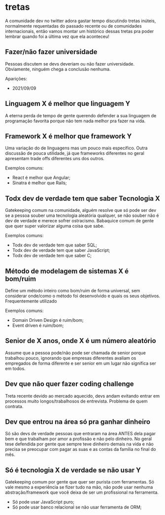 # tretas

A comunidade dev no twitter adora gastar tempo discutindo tretas inúteis, normalmente requentadas do passado 
recente ou de comunidades internacionais, então vamos montar um histórico dessas tretas pra poder lembrar
quando foi a última vez que ela aconteceu!

## Fazer/não fazer universidade

Pessoas discutem se devs deveriam ou não fazer universidade. Obviamente, ninguém chega a conclusão nenhuma.

Aparições:

* 2021/09/09

## Linguagem X é melhor que linguagem Y

A eterna perda de tempo de gente querendo defender a sua linguagem de programação favorita porque não tem 
nada melhor pra fazer na vida.

## Framework X é melhor que framework Y

Uma variação do de linguagens mas um pouco mais específico. Outra discussão de pouca utilidade, já que frameworks
diferentes no geral apresentam trade offs diferentes uns dos outros.

Exemplos comuns:

* React é melhor que Angular;
* Sinatra é melhor que Rails;

## Todx dev de verdade tem que saber Tecnologia X

Gatekeeping comum na comunidade, alguém resolve que só pode ser dev se a pessoa souber uma tecnologia aleatória
qualquer, se não souber não é dev de verdade e merece sofrer ostracismo. Babaquice comum de gente que quer 
super valorizar alguma coisa que sabe. 

Exemplos comuns:

* Todx dev de verdade tem que saber SQL;
* Todx dev de verdade tem que saber JavaScript;
* Todx dev de verdade tem que saber C;

## Método de modelagem de sistemas X é bom/ruim

Define um método inteiro como bom/ruim de forma universal, sem considerar onde/como o método foi desenvolvido
e quais os seus objetivos. Frequentemente utilizado 

Exemplos comuns:

* Domain Driven Design é ruim/bom;
* Event driven é ruim/bom;

## Senior de X anos, onde X é um número aleatório

Assume que a pessoa pode/não pode ser chamada de senior porque trabalhou pouco, ignorando que empresas
diferentes avaliam os empregados de forma diferente e ser senior em um lugar não significa ser em todos.

## Dev que não quer fazer coding challenge

Treta recente devido ao mercado aquecido, devs andam evitando entrar em processos muito longos/trabalhosos
de entrevista. Problema de quem contrata.

## Dev que entrou na área só pra ganhar dinheiro

Só são devs de verdade pessoas que entraram na área ANTES dela pagar bem e que trabalham por amor a profissão e 
não pelo dinheiro. No geral tese defendida por gente que sempre teve dinheiro demais na vida e não precisa 
se preocupar com pagar as suas e as contas da família no final do mês.

## Só é tecnologia X de verdade se não usar Y

Gatekeeping comum por gente que quer ser purista com ferramentas. Só vale mesmo a experiência se fizer 
tudo na mão, não pode usar nenhuma abstração/framework que você deixa de ser um profissional na ferramenta.

* Só pode usar JavaScript puro;
* Só pode usar banco relacional se não usar ferramenta de ORM;
